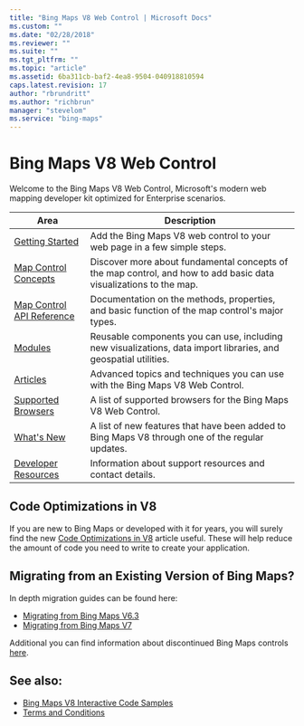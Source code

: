 ```yaml
---
title: "Bing Maps V8 Web Control | Microsoft Docs"
ms.custom: ""
ms.date: "02/28/2018"
ms.reviewer: ""
ms.suite: ""
ms.tgt_pltfrm: ""
ms.topic: "article"
ms.assetid: 6ba311cb-baf2-4ea8-9504-040918810594
caps.latest.revision: 17
author: "rbrundritt"
ms.author: "richbrun"
manager: "stevelom"
ms.service: "bing-maps"
---
```


# Bing Maps V8 Web Control

Welcome to the Bing Maps V8 Web Control, Microsoft's modern web mapping developer kit optimized for Enterprise scenarios. 

Area          | Description
------------- | ----------------------
[Getting Started](creating-and-hosting-map-controls/index.md) | Add the Bing Maps V8 web control to your web page in a few simple steps.
[Map Control Concepts](map-control-concepts/index.md) | Discover more about fundamental concepts of the map control, and how to add basic data visualizations to the map.
[Map Control API Reference](map-control-api/index.md) | Documentation on the methods, properties, and basic function of the map control's major types.
[Modules](modules/index.md) |  Reusable components you can use, including new visualizations, data import libraries, and geospatial utilities.
[Articles](articles/index.md) | Advanced topics and techniques you can use with the Bing Maps V8 Web Control.
[Supported Browsers](../v8-web-control/supported-browsers.md) | A list of supported browsers for the Bing Maps V8 Web Control.
[What's New](whats-new.md) | A list of new features that have been added to Bing Maps V8 through one of the regular updates.  
[Developer Resources](../v8-web-control/developer-resources.md) |  Information about support resources and contact details.

## Code Optimizations in V8

If you are new to Bing Maps or developed with it for years, you will surely find the new [Code Optimizations in V8](articles/code-optimizations-in-v8.md) article useful. These will help reduce the amount of code you need to write to create your application.

## Migrating from an Existing Version of Bing Maps?

In depth migration guides can be found here:

* [Migrating from Bing Maps V6.3](https://social.technet.microsoft.com/wiki/contents/articles/34568.bing-maps-v6-3-to-v8-migration-guide.aspx)
* [Migrating from Bing Maps V7](https://social.technet.microsoft.com/wiki/contents/articles/34563.bing-maps-v7-to-v8-migration-guide.aspx)

Additional you can find information about discontinued Bing Maps controls [here](https://www.microsoft.com/maps/discon-control-migrat-guide.aspx).

## See also:

  * [Bing Maps V8 Interactive Code Samples](https://www.bing.com/api/maps/sdk/mapcontrol/isdk)
  * [Terms and Conditions](https://go.microsoft.com/fwlink?LinkID=66121)
  